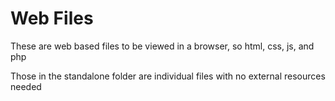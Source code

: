 # Web Files

These are web based files to be viewed in a browser, so html, css, js, and php  
  
Those in the standalone folder are individual files with no external resources needed
